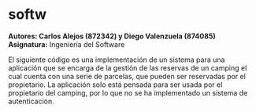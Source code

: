 # softw
<b>Autores: Carlos Alejos (872342) y Diego Valenzuela (874085)</b>
<b>Asignatura:</b> Ingeniería del Software

El siguiente código es una implementación de un sistema para una aplicación que se encarga de la gestión de las reservas de un camping el cual cuenta con una serie de parcelas, que pueden ser reservadas por el propietario.
La aplicación solo está pensada para ser usada por el propietario del camping, por lo que no se ha implementado un sistema de autenticación. 
